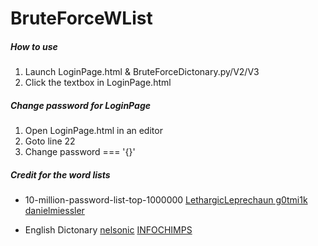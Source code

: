 # __BruteForceWList__
##### How to use
1. Launch LoginPage.html & BruteForceDictonary.py/V2/V3
2. Click the textbox in LoginPage.html

##### Change password for LoginPage
1. Open LoginPage.html in an editor
2. Goto line 22
3. Change password === '{}'

##### Credit for the word lists
* 10-million-password-list-top-1000000
[LethargicLeprechaun
g0tmi1k
danielmiessler](https://github.com/danielmiessler/SecLists/blob/master/Passwords/Common-Credentials/10-million-password-list-top-1000000.txt)

* English Dictonary
[nelsonic](https://github.com/dwyl/english-words)
[INFOCHIMPS](https://web.archive.org/web/20140330092734/http://www.infochimps.com/users/Infochimps)